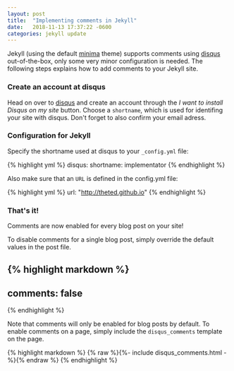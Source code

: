 ```yaml
---
layout: post
title:  "Implementing comments in Jekyll"
date:   2018-11-13 17:37:22 -0600
categories: jekyll update
---
```


Jekyll (using the default [minima] theme) supports comments using [disqus] out-of-the-box, only some very minor configuration is needed. The following steps explains how to add comments to your Jekyll site.


### Create an account at disqus
Head on over to [disqus] and create an account through the *I want to install Disqus on my site* button. Choose a `shortname`, which is used for identifing your site with disqus. Don't forget to also confirm your email adress.


### Configuration for Jekyll
Specify the shortname used at disqus to your `_config.yml` file:

{% highlight yml %}
disqus:
  shortname: implementator
{% endhighlight %}

Also make sure that an `URL` is defined in the config.yml file:

{% highlight yml %}
url: "http://theted.github.io"
{% endhighlight %}


### That's it!
Comments are now enabled for every blog post on your site!

To disable comments for a single blog post, simply override the default values in the post file.

{% highlight markdown %}
---
comments: false
---
{% endhighlight %}

Note that comments will only be enabled for blog posts by default. To enable comments on a page, simply include the `disqus_comments` template on the page.

{% highlight markdown %}
{% raw %}{%- include disqus_comments.html -%}{% endraw %}
{% endhighlight %}


[disqus]: http://disqus.com
[minima]: https://github.com/jekyll/minima
